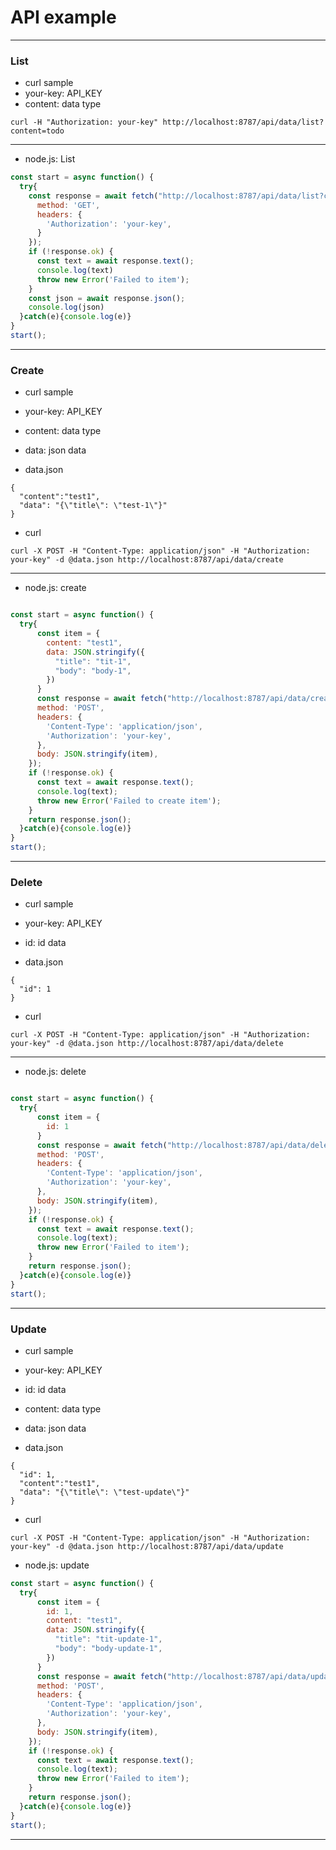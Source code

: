 # API example

***
### List

* curl sample
* your-key: API_KEY 
* content: data type

```
curl -H "Authorization: your-key" http://localhost:8787/api/data/list?content=todo
```
***
* node.js: List

```js
const start = async function() {
  try{
    const response = await fetch("http://localhost:8787/api/data/list?content=todo", {
      method: 'GET',
      headers: {
        'Authorization': 'your-key',
      }
    });
    if (!response.ok) {
      const text = await response.text();
      console.log(text)
      throw new Error('Failed to item');
    }
    const json = await response.json();
    console.log(json)
  }catch(e){console.log(e)}
}
start();
```
***
### Create

* curl sample
* your-key: API_KEY 
* content: data type
* data: json data

* data.json
```
{
  "content":"test1", 
  "data": "{\"title\": \"test-1\"}"
}
```
* curl
```
curl -X POST -H "Content-Type: application/json" -H "Authorization: your-key" -d @data.json http://localhost:8787/api/data/create 
```
***
* node.js: create

```js

const start = async function() {
  try{
      const item = {
        content: "test1",
        data: JSON.stringify({
          "title": "tit-1",
          "body": "body-1",
        })
      }
      const response = await fetch("http://localhost:8787/api/data/create", {
      method: 'POST',
      headers: {
        'Content-Type': 'application/json',
        'Authorization': 'your-key',
      },
      body: JSON.stringify(item),
    });
    if (!response.ok) {
      const text = await response.text();
      console.log(text);
      throw new Error('Failed to create item');
    }
    return response.json();
  }catch(e){console.log(e)}
}
start();

```
***
### Delete

* curl sample
* your-key: API_KEY 
* id: id data

* data.json
```
{
  "id": 1 
}
```
* curl
```
curl -X POST -H "Content-Type: application/json" -H "Authorization: your-key" -d @data.json http://localhost:8787/api/data/delete
```
***
* node.js: delete

```js

const start = async function() {
  try{
      const item = {
        id: 1
      }
      const response = await fetch("http://localhost:8787/api/data/delete", {
      method: 'POST',
      headers: {
        'Content-Type': 'application/json',
        'Authorization': 'your-key',
      },
      body: JSON.stringify(item),
    });
    if (!response.ok) {
      const text = await response.text();
      console.log(text);
      throw new Error('Failed to item');
    }
    return response.json();
  }catch(e){console.log(e)}
}
start();

```
***
### Update

* curl sample
* your-key: API_KEY 
* id: id data
* content: data type
* data: json data

* data.json
```
{
  "id": 1,
  "content":"test1", 
  "data": "{\"title\": \"test-update\"}"
}
```
* curl
```
curl -X POST -H "Content-Type: application/json" -H "Authorization: your-key" -d @data.json http://localhost:8787/api/data/update 
```
* node.js: update

```js
const start = async function() {
  try{
      const item = {
        id: 1,
        content: "test1",
        data: JSON.stringify({
          "title": "tit-update-1",
          "body": "body-update-1",
        })
      }
      const response = await fetch("http://localhost:8787/api/data/update", {
      method: 'POST',
      headers: {
        'Content-Type': 'application/json',
        'Authorization': 'your-key',
      },
      body: JSON.stringify(item),
    });
    if (!response.ok) {
      const text = await response.text();
      console.log(text);
      throw new Error('Failed to item');
    }
    return response.json();
  }catch(e){console.log(e)}
}
start();

```
***